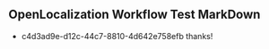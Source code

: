 ## OpenLocalization Workflow Test MarkDown
* c4d3ad9e-d12c-44c7-8810-4d642e758efb thanks!

<!--HONumber=Aug16_HO4-->


